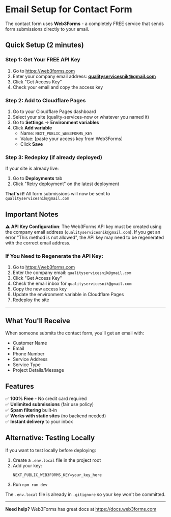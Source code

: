 # Email Setup for Contact Form

The contact form uses **Web3Forms** - a completely FREE service that sends form submissions directly to your email.

## Quick Setup (2 minutes)

### Step 1: Get Your FREE API Key

1. Go to https://web3forms.com
2. Enter your company email address: **qualityservicesnik@gmail.com**
3. Click "Get Access Key"
4. Check your email and copy the access key

### Step 2: Add to Cloudflare Pages

1. Go to your Cloudflare Pages dashboard
2. Select your site (quality-services-now or whatever you named it)
3. Go to **Settings** → **Environment variables**
4. Click **Add variable**
   - Name: `NEXT_PUBLIC_WEB3FORMS_KEY`
   - Value: [paste your access key from Web3Forms]
   - Click **Save**

### Step 3: Redeploy (if already deployed)

If your site is already live:
1. Go to **Deployments** tab
2. Click "Retry deployment" on the latest deployment

**That's it!** All form submissions will now be sent to `qualityservicesnik@gmail.com`

## Important Notes

⚠️ **API Key Configuration**: The Web3Forms API key must be created using the company email address (`qualityservicesnik@gmail.com`). If you get an error "This method is not allowed", the API key may need to be regenerated with the correct email address.

### If You Need to Regenerate the API Key:

1. Go to https://web3forms.com
2. Enter the company email: `qualityservicesnik@gmail.com`
3. Click "Get Access Key" 
4. Check the email inbox for `qualityservicesnik@gmail.com`
5. Copy the new access key
6. Update the environment variable in Cloudflare Pages
7. Redeploy the site

---

## What You'll Receive

When someone submits the contact form, you'll get an email with:
- Customer Name
- Email
- Phone Number
- Service Address
- Service Type
- Project Details/Message

## Features

✅ **100% Free** - No credit card required  
✅ **Unlimited submissions** (fair use policy)  
✅ **Spam filtering** built-in  
✅ **Works with static sites** (no backend needed)  
✅ **Instant delivery** to your inbox  

## Alternative: Testing Locally

If you want to test locally before deploying:

1. Create a `.env.local` file in the project root
2. Add your key:
   ```
   NEXT_PUBLIC_WEB3FORMS_KEY=your_key_here
   ```
3. Run `npm run dev`

The `.env.local` file is already in `.gitignore` so your key won't be committed.

---

**Need help?** Web3Forms has great docs at https://docs.web3forms.com


